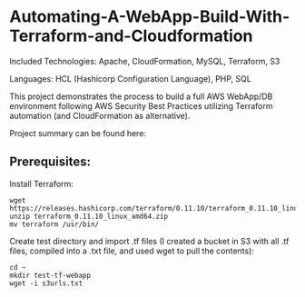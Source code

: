 # Automating-A-WebApp-Build-With-Terraform-and-Cloudformation

Included Technologies: Apache, CloudFormation, MySQL, Terraform, S3

Languages: HCL (Hashicorp Configuration Language), PHP, SQL

This project demonstrates the process to build a full AWS WebApp/DB environment following AWS Security Best Practices utilizing Terraform automation (and CloudFormation as alternative). 

Project summary can be found here: 

## Prerequisites:

Install Terraform:
```
wget https://releases.hashicorp.com/terraform/0.11.10/terraform_0.11.10_linux_amd64.zip
unzip terraform_0.11.10_linux_amd64.zip
mv terraform /usr/bin/
```
Create test directory and import .tf files (I created a bucket in S3 with all .tf files, compiled into a .txt file, and used wget to pull the contents):
```
cd ~
mkdir test-tf-webapp
wget -i s3urls.txt
```

